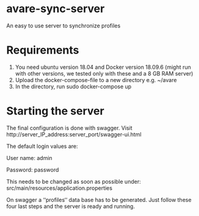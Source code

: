 # avare-sync-server
An easy to use server to synchronize profiles

# Requirements 

1.	You need ubuntu version 18.04 and Docker version 18.09.6 (might run with other versions, we tested only with these and a 8 GB RAM server)
2.	Upload the docker-compose-file to a new directory e.g. ~/avare
3.	In the directory, run sudo docker-compose up

#	Starting the server

The final configuration is done with swagger. 
Visit http://server_IP_address:server_port/swagger-ui.html

The default login values are:

User name: admin

Password: password

This needs to be changed as soon as possible under: src/main/resources/application.properties

On swagger a ‘‘profiles‘‘ data base has to be generated. Just follow these four last steps and the server is ready and running.




 
  
 
 
  
  
 





